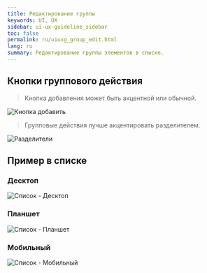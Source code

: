 ```yaml
---
title: Редактирование группы
keywords: UI, UX
sidebar: ui-ux-guideline_sidebar
toc: false
permalink: ru/uiuxg_group_edit.html
lang: ru
summary: Редактирование группы элементов в списке.
---
```


## Кнопки группового действия

> Кнопка добавления может быть акцентной или обычной.

![Кнопка добавить](/images/pages/guides/ui-ux-guideline/uiuxg_group_edit/1.png)

> Групповые действия лучше акцентировать разделителем.

![Разделители](/images/pages/guides/ui-ux-guideline/uiuxg_group_edit/2.png)

## Пример в списке

### Десктоп

![Список - Десктоп](/images/pages/guides/ui-ux-guideline/uiuxg_group_edit/3.png)

### Планшет

![Список - Планшет](/images/pages/guides/ui-ux-guideline/uiuxg_group_edit/4.png)

### Мобильный

![Список - Мобильный](/images/pages/guides/ui-ux-guideline/uiuxg_group_edit/5.png)

